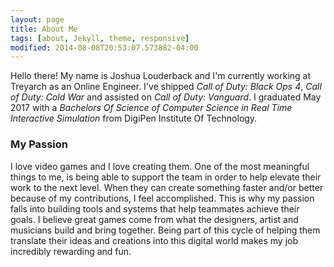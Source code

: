 ```yaml
---
layout: page
title: About Me
tags: [about, Jekyll, theme, responsive]
modified: 2014-08-08T20:53:07.573882-04:00
---
```


Hello there! My name is Joshua Louderback and I'm currently working at Treyarch as an Online Engineer. I've shipped _Call of Duty: Black Ops 4_,  _Call of Duty: Cold War_ and assisted on _Call of Duty: Vanguard_. I graduated May 2017 with a _Bachelors Of Science of Computer Science in Real Time Interactive Simulation_ from DigiPen Institute Of Technology. 

### My Passion ###

​I love video games and I love creating them. One of the most meaningful things to me, is being able to support the team in order to help elevate their work to the next level. When they can create something faster and/or better because of my contributions, I feel accomplished. This is why my passion falls into building tools and systems that help teammates achieve their goals. I believe great games come from what the designers, artist and musicians build and bring together. Being part of this cycle of helping them translate their ideas and creations into this digital world makes my job incredibly rewarding and fun.

